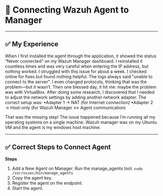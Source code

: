 # 🔗 Connecting Wazuh Agent to Manager

---

## ✅ My Experience
When I first installed the agent through the application, it showed the status “Never connected” on my Wazuh Manager dashboard. I reinstalled it countless times and was very careful when entering the IP address, but nothing worked.
I struggled with this issue for about a week. I checked online for fixes but found nothing helpful. The logs always said:"unable to connect to the server".
I even changed protocols, thinking that was the problem—but it wasn’t.
Then one blessed day, it hit me: maybe the problem was with VirtualBox. After doing some research, I discovered that I needed to adjust the network settings by adding another network adapter. The correct setup was:
•Adapter 1 → NAT (for Internet connection)
•Adapter 2 → Host-only (for Wazuh Manager ↔ Agent communication)

That was the missing step! The issue happened because I’m running all my operating systems on a single machine. Wazuh manager was on my Ubuntu VM and the agent is my windows host machine.


---

## ✅ Correct Steps to Connect Agent

**Steps**
1. Add a New Agent on Manager.
Run the manage_agents tool:
```sudo /var/ossec/bin/manage_agents```
2. Copy the agent key.
3. Register the agent on the endpoint.
4. Start the agent.


